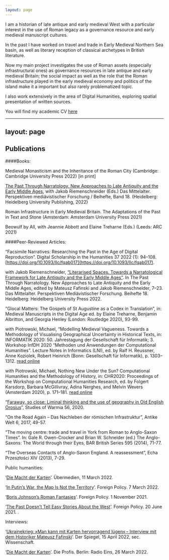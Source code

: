 ```yaml
---
layout: page
---
```


I am a historian of late antique and early medieval West with a particular interest in the use of Roman legacy as a governance resource and early medieval manuscript cultures.

In the past I have worked on travel and trade in Early Medieval Northern Sea basin, as well as literary reception of classical archetypes in British literature.

Now my main project investigates the use of Roman assets (especially infrastructural ones) as governance resources in late antique and early medieval Britain; the social impact as well as the role that the Roman infrastructure played in the early medieval economy and politics of the island make it a important but also rarely problematized topic.

I also work extensively in the area of Digital Humanities, exploring spatial presentation of written sources.

You will find my academic CV [here](/CV.md)


---
layout: page
---


Publications
---

####Books:

Medieval Monasticism and the Inheritance of the Roman City (Cambridge: Cambridge University Press 2022) [in print]

[The Past Through Narratology. New Approaches to Late Antiquity and the Early Middle Ages](https://heiup.uni-heidelberg.de/catalog/book/921), with Jakob Riemenschneider (Eds.) Das Mittelalter. Perspektiven mediävistischer Forschung / Beihefte, Band 18. (Heidelberg: Heidelberg University Publishing, 2022)

Roman Infrastructure in Early Medieval Britain. The Adaptations of the Past in Text and Stone (Amsterdam: Amsterdam University Press 2021) 

Beowulf by All, with Jeannie Abbott and Elaine Treharne (Eds.) (Leeds: ARC 2021)

####Peer-Reviewed Articles:

“Facsimile Narratives: Researching the Past in the Age of Digital Reproduction”. Digital Scholarship in the Humanities 37 2022 (1): 94–108. [https://doi.org/10.1093/llc/fqab017](https://doi.org/10.1093/llc/fqab017). 

with Jakob Riemenschneider, [“Literarised Spaces. Towards a Narratological Framework for Late Antiquity and the Early Middle Ages”](https://heiup.uni-heidelberg.de/catalog/book/921/c13610). In The Past Through Narratology. New Approaches to Late Antiquity and the Early Middle Ages, edited by Mateusz Fafinski and Jakob Riemenschneider, 7–23. Das Mittelalter. Perspektiven Mediävistischer Forschung. Beihefte 18. Heidelberg: Heidelberg University Press 2022.

“Glocal Matters: The Gospels of St Augustine as a Codex in Translation”, in: Medieval Manuscripts in the Digital Age ed. by Elaine Treharne, Benjamin Albritton, and Georgia Henley (London: Routledge 2020), 93-99.

with Piotrowski, Michael, “Modelling Medieval Vagueness. Towards a Methodology of Visualising Geographical Uncertainty in Historical Texts, in: INFORMATIK 2020: 50. Jahrestagung der Gesellschaft für Informatik; 3. Workshop InfDH 2020 “Methoden und Anwendungen der Computational Humanities”. Lecture Notes in Informatics (LNI), ed. by Ralf H. Reussner, Anne Koziolek, Robert Heinrich (Bonn: Gesellschaft für Informatik), p. 1303–1312. [read online](https://doi.org/10.18420/inf2020_123)

with Piotrowski, Michael, Nothing New Under the Sun? Computational Humanities and the Methodology of History, in: CHR2020: Proceedings of the Workshop on Computational Humanities Research, ed. by Folgert Karsdorp, Barbara McGillivray, Adina Nerghes, and Melvin Wevers (Amsterdam 2020), p. 171–181. [read online](http://ceur-ws.org/Vol-2723/short16.pdf)

“[Faraway, so close: Liminal thinking and the use of geography in Old English Orosius](https://czasopisma.uwm.edu.pl/index.php/sw/article/view/3252)”, Studies of Warmia 56, 2020.

“On the Road Again – Das Nachleben der römischen Infrastruktur”, Antike Welt 6, 2017, 49-57.

“The moving centre: trade and travel in York from Roman to Anglo-Saxon Times”. In: Gale R. Owen-Crocker and Brian W. Schneider (ed.) The Anglo-Saxons: The World through their Eyes, BAR British Series 595 (2014), 71-77.

“The Overseas Contacts of Anglo-Saxon England. A reassessment”, Echa Przeszłości XIV (2013), 7-29.


Public humanities:

‘[Die Macht der Karten](https://uebermedien.de/69336/die-macht-der-karten/)’. Übermedien, 11 March 2022.

‘[In Putin’s War, the Map Is Not the Territory](https://foreignpolicy.com/2022/03/07/russia-war-ukraine-maps/)’. Foreign Policy. 7 March 2022.

‘[Boris Johnson’s Roman Fantasies](https://foreignpolicy.com/2021/11/01/boris-johnson-fall-rome-immigration/)’. Foreign Policy. 1 November 2021.

‘[The Past Doesn’t Tell Easy Stories About the West](https://foreignpolicy.com/2021/06/20/history-cliodynamics-weird-turchin/)’. Foreign Policy. 20 June 2021. .

Interviews:

‘[Ukrainekrieg: »Man kann mit Karten hervorragend lügen« – Interview mit dem Historiker Mateusz Fafinski](https://www.spiegel.de/wissenschaft/mensch/ukraine-krieg-historiker-mateusz-fafinski-man-kann-mit-karten-hervorragend-luegen-a-05230677-77b9-4354-89aa-65de98fa88e5)’. Der Spiegel, 15 April 2022, sec. Wissenschaft.

‘[Die Macht der Karten](https://www.radioeins.de/programm/sendungen/die_profis/archivierte_sendungen/beitraege/die-macht-der-karten.html)’. Die Profis. Berlin: Radio Eins, 26 March 2022.
